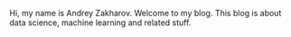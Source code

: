 Hi, my name is Andrey Zakharov. Welcome to my blog. This blog is about data science, machine learning and related stuff.
